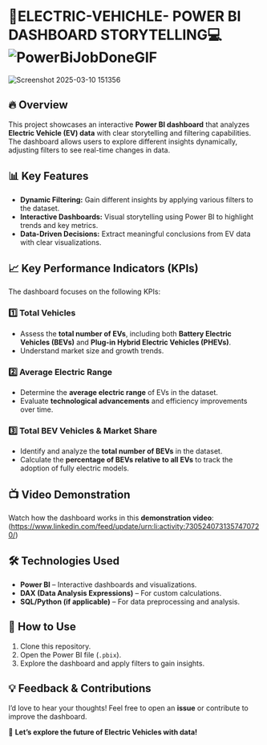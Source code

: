 # 🚀ELECTRIC-VEHICHLE- POWER BI DASHBOARD STORYTELLING💻![PowerBiJobDoneGIF](https://github.com/user-attachments/assets/635485c2-c785-44d8-9221-706dda2009ac)


![Screenshot 2025-03-10 151356](https://github.com/user-attachments/assets/1374a187-6aac-45f6-afa2-6874aeb856ad) 

## 🔥 Overview  
This project showcases an interactive **Power BI dashboard** that analyzes **Electric Vehicle (EV) data** with clear storytelling and filtering capabilities. The dashboard allows users to explore different insights dynamically, adjusting filters to see real-time changes in data.  

## 📊 Key Features  
- **Dynamic Filtering:** Gain different insights by applying various filters to the dataset.  
- **Interactive Dashboards:** Visual storytelling using Power BI to highlight trends and key metrics.  
- **Data-Driven Decisions:** Extract meaningful conclusions from EV data with clear visualizations.  

## 📈 Key Performance Indicators (KPIs)  
The dashboard focuses on the following KPIs:  

### 1️⃣ **Total Vehicles**  
- Assess the **total number of EVs**, including both **Battery Electric Vehicles (BEVs)** and **Plug-in Hybrid Electric Vehicles (PHEVs)**.  
- Understand market size and growth trends.  

### 2️⃣ **Average Electric Range**  
- Determine the **average electric range** of EVs in the dataset.  
- Evaluate **technological advancements** and efficiency improvements over time.  

### 3️⃣ **Total BEV Vehicles & Market Share**  
- Identify and analyze the **total number of BEVs** in the dataset.  
- Calculate the **percentage of BEVs relative to all EVs** to track the adoption of fully electric models.  

## 📺 Video Demonstration  
Watch how the dashboard works in this **demonstration video**: (https://www.linkedin.com/feed/update/urn:li:activity:7305240731357470720/)

## 🛠️ Technologies Used  
- **Power BI** – Interactive dashboards and visualizations.  
- **DAX (Data Analysis Expressions)** – For custom calculations.  
- **SQL/Python (if applicable)** – For data preprocessing and analysis.  

## 📌 How to Use  
1. Clone this repository.  
2. Open the Power BI file (`.pbix`).  
3. Explore the dashboard and apply filters to gain insights.  

## 💡 Feedback & Contributions  
I’d love to hear your thoughts! Feel free to open an **issue** or contribute to improve the dashboard.  

🚀 **Let’s explore the future of Electric Vehicles with data!**  

